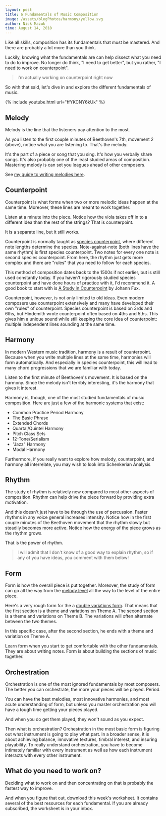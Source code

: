 ```yaml
---
layout: post
title: 6 Fundamentals of Music Composition
image: /assets/blogPhotos/harmony/yellow.svg
author: Nick Mazuk
time: August 14, 2018
---
```


Like all skills, composition has its fundamentals that must be mastered. And there are probably a lot more than you think.

Luckily, knowing what the fundamentals are can help dissect what you need to do to improve. No longer do think, "I need to get better", but you rather, "I need to work on counterpoint".

> I'm actually working on counterpoint right now

So with that said, let's dive in and explore the different fundamentals of music.

<!--end-of-intro-->

{% include youtube.html url="ffYKCNY6kUk" %}

## Melody

Melody is the line that the listeners pay attention to the most.

As you listen to the first couple minutes of Beethoven's 7th, movement 2 (above), notice what you are listening to. That's the melody.

It's the part of a piece or song that you sing. It's how you verbally share songs. It's also probably one of the least studied areas of composition. Mastering melody is can set you leagues ahead of other composers.

See [my guide to writing melodies here](/blog/BuildingBlocksOfMelody).

## Counterpoint

Counterpoint is what forms when two or more melodic ideas happen at the same time. Moreover, these lines are meant to work together.

Listen at a minute into the piece. Notice how the viola takes off in to a different idea than the rest of the strings? That is counterpoint.

It is a separate line, but it still works.

Counterpoint is normally taught as [species counterpoint](https://en.wikipedia.org/wiki/Counterpoint#Species_counterpoint), where different note lengths determine the species. Note-against-note (both lines have the same rhythm) is first species counterpoint. Two notes for every one note is second species counterpoint. From here, the rhythm just gets more complex and there are "rules" that you need to follow for each species.


This method of composition dates back to the 1500s if not earlier, but is still used constantly today. If you haven't rigorously studied species counterpoint and have done hours of practice with it, I'd recommend it. A good book to start with is [A Study in Counterpoint](https://www.amazon.com/Study-Counterpoint-Johann-Joseph-Parnassum/dp/0393002772/ref=sr_1_1?ie=UTF8&qid=1534193623&sr=8-1&keywords=fux+counterpoint) by Johann Fux.

Counterpoint, however, is not only limited to old ideas. Even modern composers use counterpoint extensively and many have developed their own "rules" of counterpoint. Species counterpoint is based on 3rds and 6ths, but Hindemith wrote counterpoint often based on 4ths and 5ths. This gives him a unique sound while still keeping the core idea of counterpoint: multiple independent lines sounding at the same time.

## Harmony

In modern Western music tradition, harmony is a result of counterpoint. Because when you write multiple lines at the same time, harmonies will form automatically. And especially in species counterpoint, this will lead to many chord progressions that we are familiar with today.

Listen to the first minute of Beethoven's movement. It is based on the harmony. Since the melody isn't terribly interesting, it's the harmony that gives it interest.

Harmony is, though, one of the most studied fundamentals of music composition. Here are just a few of the harmonic systems that exist:

- Common Practice Period Harmony
- The Basic Phrase
- Extended Chords
- Quartal/Quintel Harmony
- Pitch Class Sets
- 12-Tone/Serialism
- "Jazz" Harmony
- Modal Harmony

Furthermore, if you really want to explore how melody, counterpoint, and harmony all interrelate, you may wish to look into Schenkerian Analysis.

## Rhythm

The study of rhythm is relatively new compared to most other aspects of composition. Rhythm can help drive the piece forward by providing extra motivation.

And this doesn't just have to be through the use of percussion. Faster rhythms in any voice general increases intensity. Notice how in the first couple minutes of the Beethoven movement that the rhythm slowly but steadily becomes more active. Notice how the energy of the piece grows as the rhythm grows.

That is the power of rhythm.

> I will admit that I don't know of a good way to explain rhythm, so if any of you have ideas, you comment with them below!

## Form

Form is how the overall piece is put together. Moreover, the study of form can go all the way from the [melody level](/blog/BuildingBlocksOfMelody) all the way to the level of the entire piece.

Here's a very rough form for the a [double variations form](https://en.wikipedia.org/wiki/Double_variation). That means that the first section is a theme and variations on Theme A. The second section is a theme and variations on Theme B. The variations will often alternate between the two themes.

In this specific case, after the second section, he ends with a theme and variation on Theme A.

Learn form when you start to get comfortable with the other fundamentals. They are about writing notes. Form is about building the sections of music together.

## Orchestration

Orchestration is one of the most ignored fundamentals by most composers. The better you can orchestrate, the more your pieces will be played. Period.

You can have the best melodies, most innovative harmonies, and most acute understanding of form, but unless you master orchestration you will have a tough time getting your pieces played.

And when you do get them played, they won't sound as you expect.

Then what is orchestration? Orchestration in the most basic form is figuring out what instrument is going to play what part. In a broader sense, it is about achieving balance, innovative textures, timbral interest, and insuring playability. To really understand orchestration, you have to become intimately familiar with every instrument as well as how each instrument interacts with every other instrument.

## What do you need to work on?

Deciding what to work on and then concentrating on that is probably the fastest way to improve.

And when you figure that out, download this week's worksheet. It contains several of the best resources for each fundamental. If you are already subscribed, the worksheet is in your inbox.
